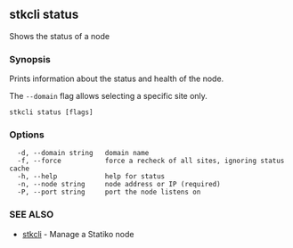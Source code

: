 ## stkcli status

Shows the status of a node

### Synopsis

Prints information about the status and health of the node.

The `--domain` flag allows selecting a specific site only.


```
stkcli status [flags]
```

### Options

```
  -d, --domain string   domain name
  -f, --force           force a recheck of all sites, ignoring status cache
  -h, --help            help for status
  -n, --node string     node address or IP (required)
  -P, --port string     port the node listens on
```

### SEE ALSO

* [stkcli](stkcli.md)	 - Manage a Statiko node

